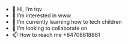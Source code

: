 - 👋 Hi, I’m tqv
- 👀 I’m interested in www
- 🌱 I’m currently learning how to tech children
- 💞️ I’m looking to collaborate on 
- 📫 How to reach me +84708818881

<!---
tqv333/tqv333 is a ✨ special ✨ repository because its `README.md` (this file) appears on your GitHub profile.
You can click the Preview link to take a look at your changes.
--->
